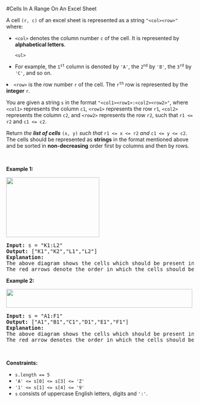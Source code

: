 #Cells In A Range On An Excel Sheet
<p>A cell <code>(r, c)</code> of an excel sheet is represented as a string <code>"&lt;col&gt;&lt;row&gt;"</code> where:</p>
<ul>
<li><code>&lt;col&gt;</code> denotes the column number <code>c</code> of the cell. It is represented by <strong>alphabetical letters</strong>.
<pre><code>&lt;ul&gt;
</code></pre>
<li>For example, the <code>1<sup>st</sup></code> column is denoted by <code>'A'</code>, the <code>2<sup>nd</sup></code> by <code>'B'</code>, the <code>3<sup>rd</sup></code> by <code>'C'</code>, and so on.</li>
</ul>
</li>
<li><code>&lt;row&gt;</code> is the row number <code>r</code> of the cell. The <code>r<sup>th</sup></code> row is represented by the <strong>integer</strong> <code>r</code>.</li>
</ul>
<p>You are given a string <code>s</code> in the format <code>"&lt;col1&gt;&lt;row1&gt;:&lt;col2&gt;&lt;row2&gt;"</code>, where <code>&lt;col1&gt;</code> represents the column <code>c1</code>, <code>&lt;row1&gt;</code> represents the row <code>r1</code>, <code>&lt;col2&gt;</code> represents the column <code>c2</code>, and <code>&lt;row2&gt;</code> represents the row <code>r2</code>, such that <code>r1 &lt;= r2</code> and <code>c1 &lt;= c2</code>.</p>
<p>Return <em>the <strong>list of cells</strong></em> <code>(x, y)</code> <em>such that</em> <code>r1 &lt;= x &lt;= r2</code> <em>and</em> <code>c1 &lt;= y &lt;= c2</code>. The cells should be represented as <strong>strings</strong> in the format mentioned above and be sorted in <strong>non-decreasing</strong> order first by columns and then by rows.</p>
<p> </p>
<p><strong class="example">Example 1:</strong></p>
<img alt="" src="https://assets.leetcode.com/uploads/2022/02/08/ex1drawio.png" style="width:250px;height:160px"/>
<pre><strong>Input:</strong> s = "K1:L2"
<strong>Output:</strong> ["K1","K2","L1","L2"]
<strong>Explanation:</strong>
The above diagram shows the cells which should be present in the list.
The red arrows denote the order in which the cells should be presented.
</pre>
<p><strong class="example">Example 2:</strong></p>
<img alt="" src="https://assets.leetcode.com/uploads/2022/02/09/exam2drawio.png" style="width:500px;height:50px"/>
<pre><strong>Input:</strong> s = "A1:F1"
<strong>Output:</strong> ["A1","B1","C1","D1","E1","F1"]
<strong>Explanation:</strong>
The above diagram shows the cells which should be present in the list.
The red arrow denotes the order in which the cells should be presented.
</pre>
<p> </p>
<p><strong>Constraints:</strong></p>
<ul>
<li><code>s.length == 5</code></li>
<li><code>'A' &lt;= s[0] &lt;= s[3] &lt;= 'Z'</code></li>
<li><code>'1' &lt;= s[1] &lt;= s[4] &lt;= '9'</code></li>
<li><code>s</code> consists of uppercase English letters, digits and <code>':'</code>.</li>
</ul>
